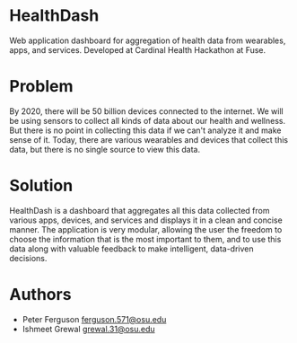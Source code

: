HealthDash
=================
Web application dashboard for aggregation of health data from wearables, apps, and services. Developed at Cardinal Health Hackathon at Fuse.

# Problem
By 2020, there will be 50 billion devices connected to the internet. We will be using sensors to collect all kinds of data about our health and wellness. But there is no point in collecting this data if we can't analyze it and make sense of it. Today, there are various wearables and devices that collect this data, but there is no single source to view this data. 

# Solution
HealthDash is a dashboard that aggregates all this data collected from various apps, devices, and services and displays it in a clean and concise manner. The application is very modular, allowing the user the freedom to choose the information that is the most important to them, and to use this data along with valuable feedback to make intelligent, data-driven decisions.

# Authors
* Peter Ferguson ferguson.571@osu.edu
* Ishmeet Grewal grewal.31@osu.edu

